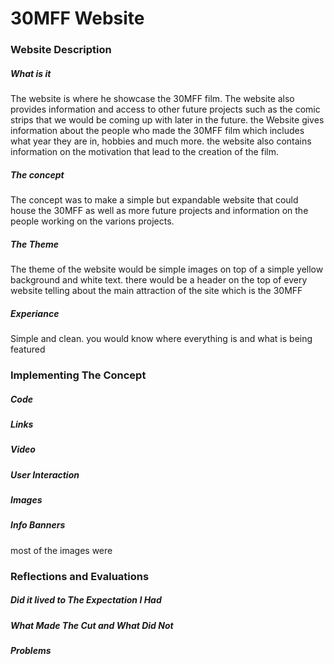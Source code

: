 # 30MFF Website


### Website Description

##### What is it

The website is where he showcase the 30MFF film. The website also provides information and access to other future projects such as the comic strips that we would be coming up with later in the future. the Website gives information about the people who made the 30MFF film which includes what year they are in, hobbies and much more. the website also contains information on the motivation that lead to the creation of the film.

##### The concept

The concept was to make a simple but expandable website that could house the 30MFF as well as more future projects and information on the people working on the varions projects. 

##### The Theme

The theme of the website would be simple images on top of a simple yellow background and white text. there would be a header on the top of every website telling about the main attraction of the site which is the 30MFF

##### Experiance

Simple and clean. you would know where everything is and what is being featured


### Implementing The Concept

##### Code

##### Links

##### Video

##### User Interaction

##### Images

##### Info Banners

most of the images were 

### Reflections and Evaluations

##### Did it lived to The Expectation I Had

##### What Made The Cut and What Did Not

##### Problems
